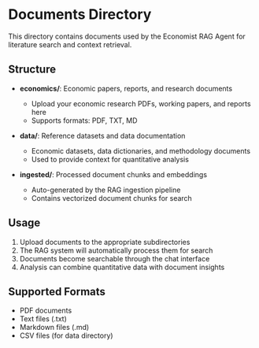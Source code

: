 # Documents Directory

This directory contains documents used by the Economist RAG Agent for literature search and context retrieval.

## Structure

- **economics/**: Economic papers, reports, and research documents
  - Upload your economic research PDFs, working papers, and reports here
  - Supports formats: PDF, TXT, MD

- **data/**: Reference datasets and data documentation
  - Economic datasets, data dictionaries, and methodology documents
  - Used to provide context for quantitative analysis

- **ingested/**: Processed document chunks and embeddings
  - Auto-generated by the RAG ingestion pipeline
  - Contains vectorized document chunks for search

## Usage

1. Upload documents to the appropriate subdirectories
2. The RAG system will automatically process them for search
3. Documents become searchable through the chat interface
4. Analysis can combine quantitative data with document insights

## Supported Formats

- PDF documents
- Text files (.txt)
- Markdown files (.md)
- CSV files (for data directory)